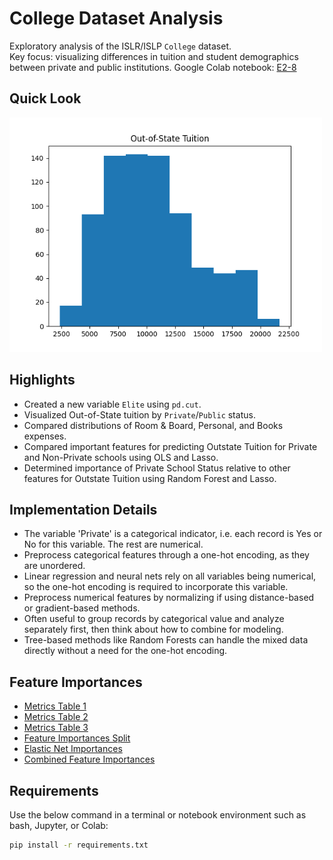 # College Dataset Analysis

Exploratory analysis of the ISLR/ISLP `College` dataset.  
Key focus: visualizing differences in tuition and student demographics between private and public institutions.
Google Colab notebook:  [E2-8](notebooks/E2-8.ipynb)

## Quick Look

<img src="figures/boxplot_outstate.png" width="500">

## Highlights
- Created a new variable `Elite` using `pd.cut`.
- Visualized Out-of-State tuition by `Private`/`Public` status.
- Compared distributions of Room & Board, Personal, and Books expenses.
- Compared important features for predicting Outstate Tuition for Private and Non-Private schools using OLS and Lasso.
- Determined importance of Private School Status relative to other features for Outstate Tuition using Random Forest and Lasso.

## Implementation Details
- The variable 'Private' is a categorical indicator, i.e. each record is Yes or No for this variable.  The rest are numerical.
- Preprocess categorical features through a one-hot encoding, as they are unordered.
- Linear regression and neural nets rely on all variables being numerical, so the one-hot encoding is required to incorporate this variable.
- Preprocess numerical features by normalizing if using distance-based or gradient-based methods.
- Often useful to group records by categorical value and analyze separately first, then think about how to combine for modeling.
- Tree-based methods like Random Forests can handle the mixed data directly without a need for the one-hot encoding.

## Feature Importances
- [Metrics Table 1](figures/metrics_df.csv)
- [Metrics Table 2](figures/metrics_df2.csv)
- [Metrics Table 3](figures/metrics_df3.csv)
- [Feature Importances Split](figures/feature_split_df.csv)
- [Elastic Net Importances](figures/feature_split_enet.csv)
- [Combined Feature Importances](figures/feature_combined.csv)


## Requirements

Use the below command in a terminal or notebook environment such as bash, Jupyter, or Colab:

```bash
pip install -r requirements.txt
